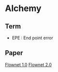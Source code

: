 # Alchemy

## Term
* EPE : End point error


## Paper
[Flownet 1.0](https://lmb.informatik.uni-freiburg.de/Publications/2015/DFIB15/flownet.pdf)
[Flownet 2.0](http://openaccess.thecvf.com/content_cvpr_2017/papers/Ilg_FlowNet_2.0_Evolution_CVPR_2017_paper.pdf)
